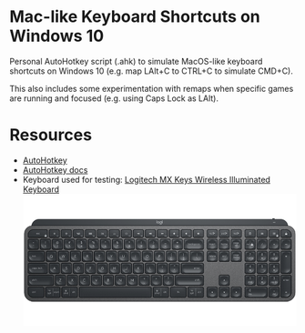 # Mac-like Keyboard Shortcuts on Windows 10
Personal AutoHotkey script (.ahk) to simulate MacOS-like keyboard shortcuts on Windows 10 (e.g. map LAlt+C to CTRL+C to simulate CMD+C).

This also includes some experimentation with remaps when specific games are running and focused (e.g. using Caps Lock as LAlt).

# Resources
- [AutoHotkey](https://www.autohotkey.com/)
- [AutoHotkey docs](https://www.autohotkey.com/docs/AutoHotkey.htm)
- Keyboard used for testing: [Logitech MX Keys Wireless Illuminated Keyboard](https://www.logitech.com/en-us/product/mx-keys-wireless-keyboard)
![MX Keys](mx-keys.png)